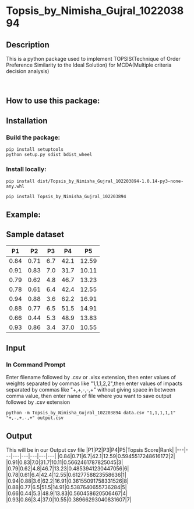 # Topsis_by_Nimisha_Gujral_102203894

## Description

This is a python package used to implement TOPSIS(Technique of Order Preference Similarity to the Ideal Solution) for MCDA(Multiple criteria decision analysis)

<br>

## How to use this package:

## Installation

### Build the package:
```
pip install setuptools
python setup.py sdist bdist_wheel
```
### Install locally:
```
pip install dist/Topsis_by_Nimisha_Gujral_102203894-1.0.14-py3-none-any.whl

pip install Topsis_by_Nimisha_Gujral_102203894
```
## Example:

## Sample dataset

| P1    | P2    | P3   | P4    | P5     |
| ----- | ----- | ---- | ----- | ------ |
| 0\.84 | 0\.71 | 6\.7 | 42\.1 | 12\.59 |
| 0\.91 | 0\.83 | 7\.0 | 31\.7 | 10\.11 |
| 0\.79 | 0\.62 | 4\.8 | 46\.7 | 13\.23 |
| 0\.78 | 0\.61 | 6\.4 | 42\.4 | 12\.55 |
| 0\.94 | 0\.88 | 3\.6 | 62\.2 | 16\.91 |
| 0\.88 | 0\.77 | 6\.5 | 51\.5 | 14\.91 |
| 0\.66 | 0\.44 | 5\.3 | 48\.9 | 13\.83 |
| 0\.93 | 0\.86 | 3\.4 | 37\.0 | 10\.55 |

## Input

### In Command Prompt

Enter filename followed by .csv or .xlsx extension, then enter values of weights separated by commas like "1,1,1,2,2",then enter values of impacts separated by commas like "+,+,-,-,+" without giving space in between comma value, then enter name of file where you want to save output followed by .csv extension

```
python -m Topsis_by_Nimisha_Gujral_102203894 data.csv "1,1,1,1,1" "+,-,+,-,+" output.csv
```

## Output

This will be in our Output csv file
|P1|P2|P3|P4|P5|Topsis Score|Rank|
|---|---|---|---|---|---|---|
|0\.84|0\.71|6\.7|42\.1|12\.59|0\.5945517248616172|2|
|0\.91|0\.83|7\.0|31\.7|10\.11|0\.5662461787825045|3|
|0\.79|0\.62|4\.8|46\.7|13\.23|0\.4853941230447056|6|
|0\.78|0\.61|6\.4|42\.4|12\.55|0\.6127758823558636|1|
|0\.94|0\.88|3\.6|62\.2|16\.91|0\.36155091758331526|8|
|0\.88|0\.77|6\.5|51\.5|14\.91|0\.5387640655736284|5|
|0\.66|0\.44|5\.3|48\.9|13\.83|0\.560458620506467|4|
|0\.93|0\.86|3\.4|37\.0|10\.55|0\.38966293040831607|7|
